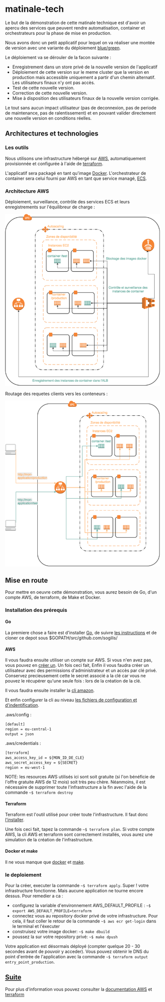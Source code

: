 # matinale-tech

Le but de la démonstration de cette matinale technique est d'avoir un apercu des services que peuvent
rendre automatisation, container et orchestrateurs pour la phase de mise en production.

Nous avons donc un petit applicatif pour lequel on va réaliser une montée de version avec une variante du déploiement [blue/green](https://martinfowler.com/bliki/BlueGreenDeployment.html).

Le déploiement va se dérouler de la facon suivante :

- Enregistrement dans un store privé de la nouvelle version de l'applicatif
- Déploiement de cette version sur le meme cluster que la version en production mais accessible uniquement
 a partir d'un chemin alternatif. Les utilisateurs finaux n'y ont pas accès.
- Test de cette nouvelle version.
- Correction de cette nouvelle version.
- Mise à disposition des utilisateurs finaux de la nouvelle version corrigée.
  
Le tout sans aucun impact utilisateur (pas de deconnexion, pas de periode de maintenance, pas de ralentissement) et en
pouvant valider directement une nouvelle version en conditions réelles.

## Architectures et technologies

### Les outils

Nous utilisons une infrastructure hébergé sur [AWS](https://aws.amazon.com/), automatiquement provisionnée et configurée à l'aide 
de [terraform](https://www.terraform.io/).
 
L'applicatif sera packagé en tant qu'image [Docker](https://www.docker.com/). L'orchestrateur de container sera celui
 fourni par AWS en tant que service managé, [ECS](https://aws.amazon.com/fr/documentation/ecs/).

### Architecture AWS

Déploiement, surveillance, contrôle des services ECS et leurs enregistrements sur l'équilibreur de charge :

![Services ECS](img/matinale_tech_ecs_services.png)

Routage des requetes clients vers les conteneurs :

![Routing_ALB](img/matinale_tech_alb.png)

## Mise en route

Pour mettre en oeuvre cette démonstration, vous aurez besoin de Go, d'un compte AWS, de terraform, de Make et Docker.

### Installation des prérequis

#### Go
La premiere chose a faire est d'installer [Go](https://golang.org/dl/), de suivre [les instructions](https://golang.org/doc/install) et 
de cloner ce depot sous $GOPATH/src/github.com/sogilis/

#### AWS
Il vous faudra ensuite utiliser un compte sur AWS. Si vous n'en avez pas, vous pouvez en
 [créer un](https://aws.amazon.com/free/?sc_channel=PS&sc_campaign=acquisition_FR&sc_publisher=google&sc_medium=english_cloud_computing_b&sc_content=aws_account_e&sc_detail=create%20aws%20account&sc_category=cloud_computing&sc_segment=85348026051&sc_matchtype=e&sc_country=FR&s_kwcid=AL!4422!3!85348026051!e!!g!!create%20aws%20account&ef_id=VTpYTAAABHU391SK:20170718132046:s).
Un fois ceci fait, 
Enfin il vous faudra créer un utilisateur avec des permissions d'administrateur et un accès par clé privé. Conservez precieusement cette le secret associé a la clé car vous ne pouvez le récupérer qu'une seule fois : lors de la création de la clé. 
 
Il vous faudra ensuite installer la [cli amazon](http://docs.aws.amazon.com/fr_fr/cli/latest/userguide/installing.html).
 
Et enfin configurer la cli au niveau [les fichiers de configuration et d'indentification](http://docs.aws.amazon.com/fr_fr/cli/latest/userguide/cli-chap-getting-started.html#cli-config-files).

.aws/config :
```.aws/config
[default]
region = eu-central-1
output = json
```

.aws/credentials :
```.aws/credentials
[terraform]
aws_access_key_id = ${MON_ID_DE_CLE}
aws_secret_access_key = ${SECRET}
region = eu-west-1
```

NOTE: les resources AWS utilisés ici sont soit gratuite (si l'on bénéficie de l'offre gratuite AWS de 12 mois) soit très peu chère.
Néanmoins, il est nécessaire de supprimer toute l'infrastructure a la fin avec l'aide de la commande `~$ terraform destroy`

#### Terraform
Terraform est l'outil utilisé pour créer toute l'infrastructure. Il faut donc [l'installer](https://www.terraform.io/intro/getting-started/install.html).

Une fois ceci fait, tapez la commande `~$ terraform plan`. Si votre compte AWS, la cli AWS et terraform sont correctement installés, vous aurez
une simulation de la création de l'infrastructure.

#### Docker et make
Il ne vous manque que [docker](https://store.docker.com/search?type=edition&offering=community) et [make](https://www.gnu.org/software/make/).
 
### le deploiement
Pour la créer, executer la commande `~$ terraform apply`.
Super ! votre infrastructure fonctionne. Mais aucune application ne tourne encore dessus.
Pour remedier a ca :
 - configurez la variable d'environnement AWS_DEFAULT_PROFILE : `~$ export AWS_DEFAULT_PROFILE=terraform`
 - connectez vous au repository docker privé de votre infrastructure. Pour cela, il faut coller le retour de la commande `~$ aws ecr get-login` dans le terminal et l'éxecuter
 - construisez votre image docker: `~$ make dbuild`
 - poussez la sur votre repository privé: `~$ make dpush`

Votre application est désormais déployé (compter quelque 20 - 30 secondes avant de pouvoir y acceder).
Vous pouvez obtenir le DNS du point d'entrée de l'application avec la commande `~$ terraform output entry_point_production`.

## [Suite](https://github.com/sogilis/matinale-tech/blob/version-2-failure/README.md)


Pour plus d'information vous pouvez consulter la [documentation AWS](https://aws.amazon.com/) et [terraform](https://www.terraform.io/docs/index.html)
